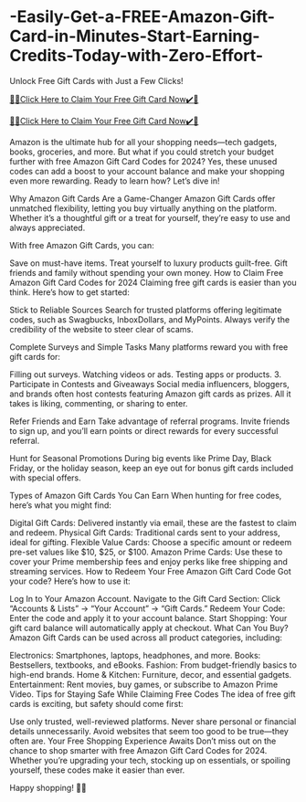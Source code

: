# -Easily-Get-a-FREE-Amazon-Gift-Card-in-Minutes-Start-Earning-Credits-Today-with-Zero-Effort-
Unlock Free Gift Cards with Just a Few Clicks!

[🎁🎁Click Here to Claim Your Free Gift Card Now✔️🎁](https://amazongiftcards.free.nf/)

[🎁🎁Click Here to Claim Your Free Gift Card Now✔️🎁](https://amazongiftcards.free.nf/)

Amazon is the ultimate hub for all your shopping needs—tech gadgets, books, groceries, and more. But what if you could stretch your budget further with free Amazon Gift Card Codes for 2024? Yes, these unused codes can add a boost to your account balance and make your shopping even more rewarding. Ready to learn how? Let’s dive in!

Why Amazon Gift Cards Are a Game-Changer Amazon Gift Cards offer unmatched flexibility, letting you buy virtually anything on the platform. Whether it’s a thoughtful gift or a treat for yourself, they’re easy to use and always appreciated.

With free Amazon Gift Cards, you can:

Save on must-have items. Treat yourself to luxury products guilt-free. Gift friends and family without spending your own money. How to Claim Free Amazon Gift Card Codes for 2024 Claiming free gift cards is easier than you think. Here’s how to get started:

Stick to Reliable Sources Search for trusted platforms offering legitimate codes, such as Swagbucks, InboxDollars, and MyPoints. Always verify the credibility of the website to steer clear of scams.

Complete Surveys and Simple Tasks Many platforms reward you with free gift cards for:

Filling out surveys. Watching videos or ads. Testing apps or products. 3. Participate in Contests and Giveaways Social media influencers, bloggers, and brands often host contests featuring Amazon gift cards as prizes. All it takes is liking, commenting, or sharing to enter.

Refer Friends and Earn Take advantage of referral programs. Invite friends to sign up, and you’ll earn points or direct rewards for every successful referral.

Hunt for Seasonal Promotions During big events like Prime Day, Black Friday, or the holiday season, keep an eye out for bonus gift cards included with special offers.

Types of Amazon Gift Cards You Can Earn When hunting for free codes, here’s what you might find:

Digital Gift Cards: Delivered instantly via email, these are the fastest to claim and redeem. Physical Gift Cards: Traditional cards sent to your address, ideal for gifting. Flexible Value Cards: Choose a specific amount or redeem pre-set values like $10, $25, or $100. Amazon Prime Cards: Use these to cover your Prime membership fees and enjoy perks like free shipping and streaming services. How to Redeem Your Free Amazon Gift Card Code Got your code? Here’s how to use it:

Log In to Your Amazon Account. Navigate to the Gift Card Section: Click “Accounts & Lists” → “Your Account” → “Gift Cards.” Redeem Your Code: Enter the code and apply it to your account balance. Start Shopping: Your gift card balance will automatically apply at checkout. What Can You Buy? Amazon Gift Cards can be used across all product categories, including:

Electronics: Smartphones, laptops, headphones, and more. Books: Bestsellers, textbooks, and eBooks. Fashion: From budget-friendly basics to high-end brands. Home & Kitchen: Furniture, decor, and essential gadgets. Entertainment: Rent movies, buy games, or subscribe to Amazon Prime Video. Tips for Staying Safe While Claiming Free Codes The idea of free gift cards is exciting, but safety should come first:

Use only trusted, well-reviewed platforms. Never share personal or financial details unnecessarily. Avoid websites that seem too good to be true—they often are. Your Free Shopping Experience Awaits Don’t miss out on the chance to shop smarter with free Amazon Gift Card Codes for 2024. Whether you’re upgrading your tech, stocking up on essentials, or spoiling yourself, these codes make it easier than ever.

Happy shopping! 🛒✨
